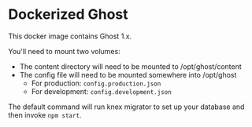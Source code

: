 Dockerized Ghost
================

This docker image contains Ghost 1.x.

You'll need to mount two volumes:

* The content directory will need to be mounted to /opt/ghost/content
* The config file will need to be mounted somewhere into /opt/ghost
  * For production: `config.production.json`
  * For development: `config.development.json`

The default command will run knex migrator to set up your database and then invoke `npm start`.
